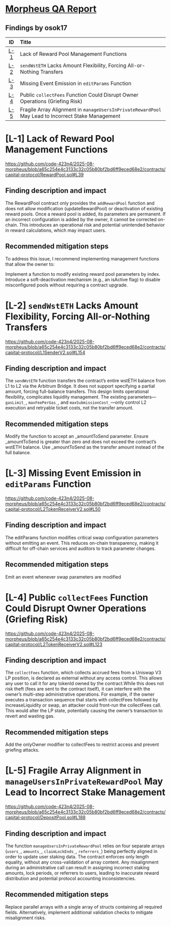 # [Morpheus QA Report](https://code4rena.com/reports/2025-08-morpheus#low-risk-and-non-critical-issues)

## Findings by osok17
| ID | Title |
|:--:|:---|
| [L-1](#l-1-lack-of-reward-pool-management-functions) | Lack of Reward Pool Management Functions |
| [L-2](#l-2-sendwsteth-lacks-amount-flexibility-forcing-all-or-nothing-transfers) | `sendWstETH` Lacks Amount Flexibility, Forcing All-or-Nothing Transfers |
| [L-3](#l-3-missing-event-emission-in-editparams-function) | Missing Event Emission in `editParams` Function |
| [L-4](#l-4-public-collectfees-function-could-disrupt-owner-operations-griefing-risk) | Public `collectFees` Function Could Disrupt Owner Operations (Griefing Risk) |
| [L-5](#l-5-fragile-array-alignment-in-manageusersinprivaterewardpool-may-lead-to-incorrect-stake-management) | Fragile Array Alignment in `manageUsersInPrivateRewardPool` May Lead to Incorrect Stake Management |


# [L-1] Lack of Reward Pool Management Functions
https://github.com/code-423n4/2025-08-morpheus/blob/a65c254e4c3133c32c05b80bf2bd6ff9eced68e2/contracts/capital-protocol/RewardPool.sol#L39

## Finding description and impact
The RewardPool contract only provides the `addRewardPool` function and does not allow modification (updateRewardPool) or deactivation of existing reward pools. Once a reward pool is added, its parameters are permanent. If an incorrect configuration is added by the owner, it cannot be corrected on-chain. This introduces an operational risk and potential unintended behavior in reward calculations, which may impact users.

## Recommended mitigation steps
To address this issue, I recommend implementing management functions that allow the owner to:

Implement a function to modify existing reward pool parameters by index.
Introduce a soft-deactivation mechanism (e.g., an isActive flag) to disable misconfigured pools without requiring a contract upgrade.

# [L-2] `sendWstETH` Lacks Amount Flexibility, Forcing All-or-Nothing Transfers
https://github.com/code-423n4/2025-08-morpheus/blob/a65c254e4c3133c32c05b80bf2bd6ff9eced68e2/contracts/capital-protocol/L1SenderV2.sol#L154

## Finding description and impact
The `sendWstETH` function transfers the contract’s entire wstETH balance from L1 to L2 via the Arbitrum Bridge. It does not support specifying a partial amount, forcing full-balance transfers. This design limits operational flexibility, complicates liquidity management. The existing parameters—`gasLimit_`, `maxFeePerGas_`, and `maxSubmissionCost_`—only control L2 execution and retryable ticket costs, not the transfer amount.

## Recommended mitigation steps
Modify the function to accept an _amountToSend parameter. Ensure _amountToSend is greater than zero and does not exceed the contract’s wstETH balance. Use _amountToSend as the transfer amount instead of the full balance.

# [L-3] Missing Event Emission in `editParams` Function
https://github.com/code-423n4/2025-08-morpheus/blob/a65c254e4c3133c32c05b80bf2bd6ff9eced68e2/contracts/capital-protocol/L2TokenReceiverV2.sol#L50

## Finding description and impact
The editParams function modifies critical swap configuration parameters without emitting an event. This reduces on-chain transparency, making it difficult for off-chain services and auditors to track parameter changes.

## Recommended mitigation steps
Emit an event whenever swap parameters are modified

# [L-4] Public `collectFees` Function Could Disrupt Owner Operations (Griefing Risk)
https://github.com/code-423n4/2025-08-morpheus/blob/a65c254e4c3133c32c05b80bf2bd6ff9eced68e2/contracts/capital-protocol/L2TokenReceiverV2.sol#L123

## Finding description and impact
The `collectFees` function, which collects accrued fees from a Uniswap V3 LP position, is declared as external without any access control. This allows any user to call it for any tokenId owned by the contract.While this does not risk theft (fees are sent to the contract itself), it can interfere with the owner’s multi-step administrative operations. For example, if the owner executes a transaction sequence that starts with collectFees followed by increaseLiquidity or swap, an attacker could front-run the collectFees call. This would alter the LP state, potentially causing the owner’s transaction to revert and wasting gas.

## Recommended mitigation steps
Add the onlyOwner modifier to collectFees to restrict access and prevent griefing attacks.

# [L-5] Fragile Array Alignment in `manageUsersInPrivateRewardPool` May Lead to Incorrect Stake Management
https://github.com/code-423n4/2025-08-morpheus/blob/a65c254e4c3133c32c05b80bf2bd6ff9eced68e2/contracts/capital-protocol/DepositPool.sol#L188

## Finding description and impact
The function `manageUsersInPrivateRewardPool` relies on four separate arrays (`users_`, `amounts_`, `claimLockEnds_`, `referrers_`) being perfectly aligned in order to update user staking data. The contract enforces only length equality, without any cross-validation of array content. Any misalignment during an administrative call can result in assigning incorrect staking amounts, lock periods, or referrers to users, leading to inaccurate reward distribution and potential protocol accounting inconsistencies.

## Recommended mitigation steps
Replace parallel arrays with a single array of structs containing all required fields. Alternatively, implement additional validation checks to mitigate misalignment risks.


